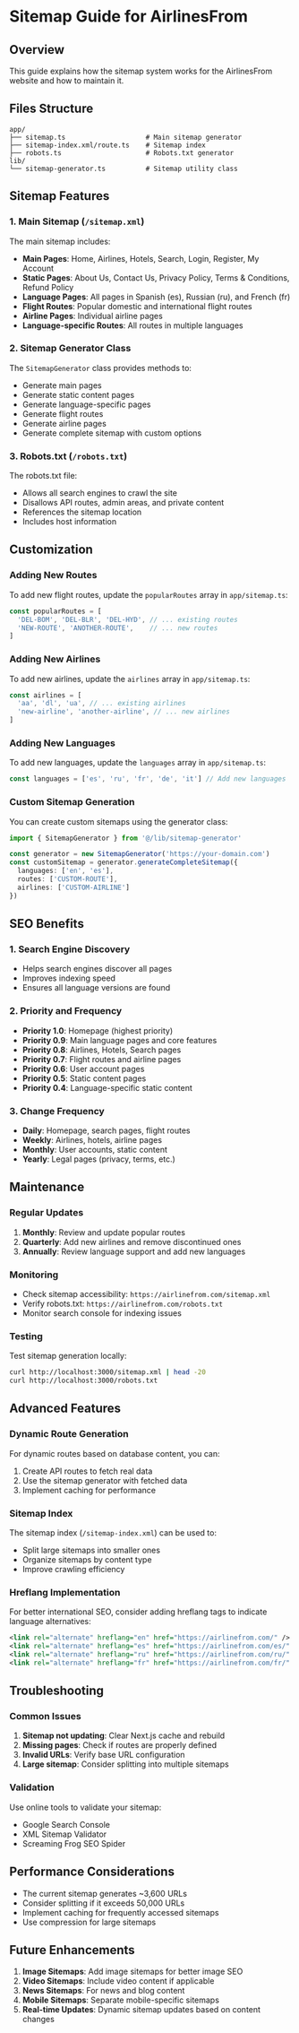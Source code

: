 # Sitemap Guide for AirlinesFrom

## Overview

This guide explains how the sitemap system works for the AirlinesFrom website and how to maintain it.

## Files Structure

```
app/
├── sitemap.ts                    # Main sitemap generator
├── sitemap-index.xml/route.ts    # Sitemap index
├── robots.ts                     # Robots.txt generator
lib/
└── sitemap-generator.ts          # Sitemap utility class
```

## Sitemap Features

### 1. Main Sitemap (`/sitemap.xml`)

The main sitemap includes:
- **Main Pages**: Home, Airlines, Hotels, Search, Login, Register, My Account
- **Static Pages**: About Us, Contact Us, Privacy Policy, Terms & Conditions, Refund Policy
- **Language Pages**: All pages in Spanish (es), Russian (ru), and French (fr)
- **Flight Routes**: Popular domestic and international flight routes
- **Airline Pages**: Individual airline pages
- **Language-specific Routes**: All routes in multiple languages

### 2. Sitemap Generator Class

The `SitemapGenerator` class provides methods to:
- Generate main pages
- Generate static content pages
- Generate language-specific pages
- Generate flight routes
- Generate airline pages
- Generate complete sitemap with custom options

### 3. Robots.txt (`/robots.txt`)

The robots.txt file:
- Allows all search engines to crawl the site
- Disallows API routes, admin areas, and private content
- References the sitemap location
- Includes host information

## Customization

### Adding New Routes

To add new flight routes, update the `popularRoutes` array in `app/sitemap.ts`:

```typescript
const popularRoutes = [
  'DEL-BOM', 'DEL-BLR', 'DEL-HYD', // ... existing routes
  'NEW-ROUTE', 'ANOTHER-ROUTE',    // ... new routes
]
```

### Adding New Airlines

To add new airlines, update the `airlines` array in `app/sitemap.ts`:

```typescript
const airlines = [
  'aa', 'dl', 'ua', // ... existing airlines
  'new-airline', 'another-airline', // ... new airlines
]
```

### Adding New Languages

To add new languages, update the `languages` array in `app/sitemap.ts`:

```typescript
const languages = ['es', 'ru', 'fr', 'de', 'it'] // Add new languages
```

### Custom Sitemap Generation

You can create custom sitemaps using the generator class:

```typescript
import { SitemapGenerator } from '@/lib/sitemap-generator'

const generator = new SitemapGenerator('https://your-domain.com')
const customSitemap = generator.generateCompleteSitemap({
  languages: ['en', 'es'],
  routes: ['CUSTOM-ROUTE'],
  airlines: ['CUSTOM-AIRLINE']
})
```

## SEO Benefits

### 1. Search Engine Discovery
- Helps search engines discover all pages
- Improves indexing speed
- Ensures all language versions are found

### 2. Priority and Frequency
- **Priority 1.0**: Homepage (highest priority)
- **Priority 0.9**: Main language pages and core features
- **Priority 0.8**: Airlines, Hotels, Search pages
- **Priority 0.7**: Flight routes and airline pages
- **Priority 0.6**: User account pages
- **Priority 0.5**: Static content pages
- **Priority 0.4**: Language-specific static content

### 3. Change Frequency
- **Daily**: Homepage, search pages, flight routes
- **Weekly**: Airlines, hotels, airline pages
- **Monthly**: User accounts, static content
- **Yearly**: Legal pages (privacy, terms, etc.)

## Maintenance

### Regular Updates

1. **Monthly**: Review and update popular routes
2. **Quarterly**: Add new airlines and remove discontinued ones
3. **Annually**: Review language support and add new languages

### Monitoring

- Check sitemap accessibility: `https://airlinefrom.com/sitemap.xml`
- Verify robots.txt: `https://airlinefrom.com/robots.txt`
- Monitor search console for indexing issues

### Testing

Test sitemap generation locally:
```bash
curl http://localhost:3000/sitemap.xml | head -20
curl http://localhost:3000/robots.txt
```

## Advanced Features

### Dynamic Route Generation

For dynamic routes based on database content, you can:

1. Create API routes to fetch real data
2. Use the sitemap generator with fetched data
3. Implement caching for performance

### Sitemap Index

The sitemap index (`/sitemap-index.xml`) can be used to:
- Split large sitemaps into smaller ones
- Organize sitemaps by content type
- Improve crawling efficiency

### Hreflang Implementation

For better international SEO, consider adding hreflang tags to indicate language alternatives:

```xml
<link rel="alternate" hreflang="en" href="https://airlinefrom.com/" />
<link rel="alternate" hreflang="es" href="https://airlinefrom.com/es/" />
<link rel="alternate" hreflang="ru" href="https://airlinefrom.com/ru/" />
<link rel="alternate" hreflang="fr" href="https://airlinefrom.com/fr/" />
```

## Troubleshooting

### Common Issues

1. **Sitemap not updating**: Clear Next.js cache and rebuild
2. **Missing pages**: Check if routes are properly defined
3. **Invalid URLs**: Verify base URL configuration
4. **Large sitemap**: Consider splitting into multiple sitemaps

### Validation

Use online tools to validate your sitemap:
- Google Search Console
- XML Sitemap Validator
- Screaming Frog SEO Spider

## Performance Considerations

- The current sitemap generates ~3,600 URLs
- Consider splitting if it exceeds 50,000 URLs
- Implement caching for frequently accessed sitemaps
- Use compression for large sitemaps

## Future Enhancements

1. **Image Sitemaps**: Add image sitemaps for better image SEO
2. **Video Sitemaps**: Include video content if applicable
3. **News Sitemaps**: For news and blog content
4. **Mobile Sitemaps**: Separate mobile-specific sitemaps
5. **Real-time Updates**: Dynamic sitemap updates based on content changes
